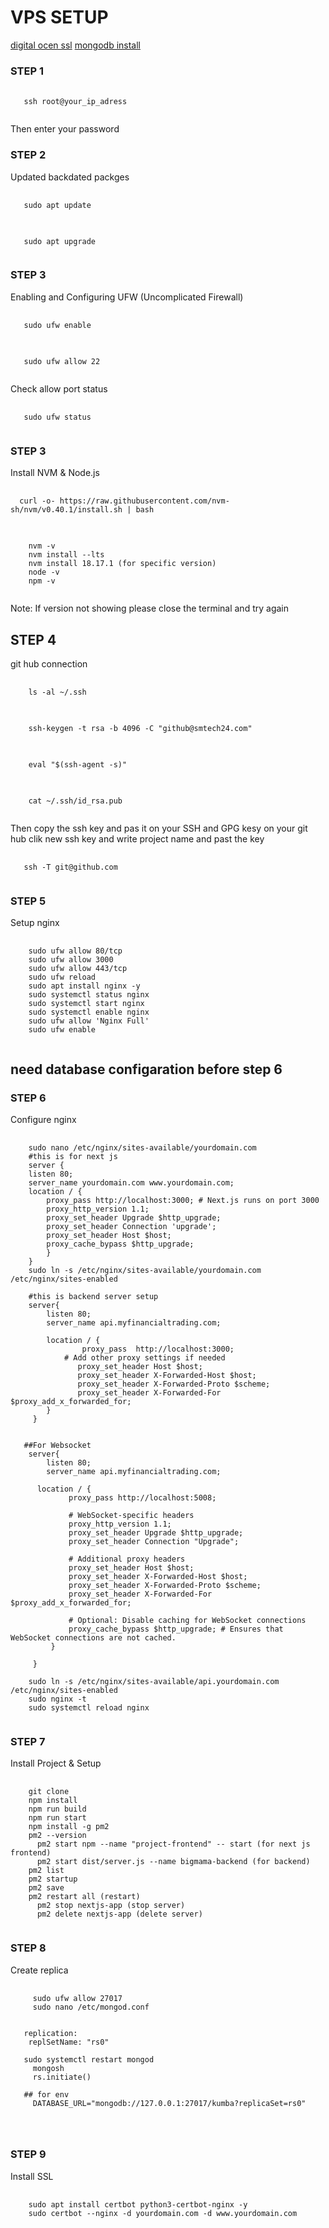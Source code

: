 # VPS SETUP


 <a href='https://www.digitalocean.com/community/tutorials/how-to-secure-nginx-with-let-s-encrypt-on-ubuntu-22-04#step-1-installing-certbot'> digital ocen ssl</a>
 <a href="https://www.mongodb.com/docs/manual/tutorial/install-mongodb-on-ubuntu/"> mongodb install</a>
### STEP 1
<pre>
  <code id="example-code">
   ssh root@your_ip_adress
  </code>
</pre>
Then enter your password
### STEP 2
Updated backdated packges
<pre>
  <code id="example-code">
   sudo apt update
  </code>
</pre>
<pre>
  <code id="example-code">
   sudo apt upgrade
  </code>
</pre>
### STEP 3
Enabling and Configuring UFW (Uncomplicated Firewall)
<pre>
  <code id="example-code">
   sudo ufw enable
  </code>
</pre>
<pre>
  <code id="example-code">
   sudo ufw allow 22
  </code>
</pre>
Check allow port status 
<pre>
  <code id="example-code">
   sudo ufw status
  </code>
</pre>
### STEP 3
Install NVM & Node.js
<pre>
  <code id="example-code">
  curl -o- https://raw.githubusercontent.com/nvm-sh/nvm/v0.40.1/install.sh | bash
  </code>
</pre>
<pre>
  <code id="example-code">
    nvm -v
    nvm install --lts
    nvm install 18.17.1 (for specific version)
    node -v
    npm -v
  </code>
</pre>
Note: If version not showing please close the terminal and try again
## STEP 4
git hub connection 
<pre>
  <code id="example-code">
    ls -al ~/.ssh
  </code>
</pre>
<pre>
  <code id="example-code">
    ssh-keygen -t rsa -b 4096 -C "github@smtech24.com"
  </code>
</pre>
<pre>
  <code id="example-code">
    eval "$(ssh-agent -s)"
  </code>
</pre>
<pre>
  <code id="example-code">
    cat ~/.ssh/id_rsa.pub
  </code>
</pre>
Then copy the ssh key and pas it on your SSH and GPG kesy on your git hub clik new ssh key and write project name and past the key
<pre>
  <code id="example-code">
   ssh -T git@github.com
  </code>
</pre>
### STEP 5
Setup nginx 
<pre>
  <code id="example-code">
    sudo ufw allow 80/tcp
    sudo ufw allow 3000
    sudo ufw allow 443/tcp
    sudo ufw reload
    sudo apt install nginx -y
    sudo systemctl status nginx
    sudo systemctl start nginx
    sudo systemctl enable nginx
    sudo ufw allow 'Nginx Full'
    sudo ufw enable
  </code>
</pre>
## need database configaration before step 6
### STEP 6
Configure nginx 
<pre>
  <code id="example-code">
    sudo nano /etc/nginx/sites-available/yourdomain.com
    #this is for next js
    server {
    listen 80;
    server_name yourdomain.com www.yourdomain.com;
    location / {
        proxy_pass http://localhost:3000; # Next.js runs on port 3000
        proxy_http_version 1.1;
        proxy_set_header Upgrade $http_upgrade;
        proxy_set_header Connection 'upgrade';
        proxy_set_header Host $host;
        proxy_cache_bypass $http_upgrade;
        }
    } 
    sudo ln -s /etc/nginx/sites-available/yourdomain.com /etc/nginx/sites-enabled

    #this is backend server setup
    server{
        listen 80;
        server_name api.myfinancialtrading.com;

        location / {
                proxy_pass  http://localhost:3000;
            # Add other proxy settings if needed
               proxy_set_header Host $host;
               proxy_set_header X-Forwarded-Host $host;
               proxy_set_header X-Forwarded-Proto $scheme;
               proxy_set_header X-Forwarded-For $proxy_add_x_forwarded_for;
        }
     }


   ##For Websocket
    server{
        listen 80;
        server_name api.myfinancialtrading.com;

      location / {
             proxy_pass http://localhost:5008;
             
             # WebSocket-specific headers
             proxy_http_version 1.1;                 
             proxy_set_header Upgrade $http_upgrade; 
             proxy_set_header Connection "Upgrade";  
         
             # Additional proxy headers
             proxy_set_header Host $host;                    
             proxy_set_header X-Forwarded-Host $host;      
             proxy_set_header X-Forwarded-Proto $scheme;     
             proxy_set_header X-Forwarded-For $proxy_add_x_forwarded_for; 
         
             # Optional: Disable caching for WebSocket connections
             proxy_cache_bypass $http_upgrade; # Ensures that WebSocket connections are not cached.
         }

     }
    
    sudo ln -s /etc/nginx/sites-available/api.yourdomain.com /etc/nginx/sites-enabled
    sudo nginx -t
    sudo systemctl reload nginx
  </code>
</pre>
### STEP 7
Install Project & Setup
<pre>
  <code id="example-code">
    git clone <git repository using ssh>
    npm install
    npm run build
    npm run start
    npm install -g pm2
    pm2 --version
      pm2 start npm --name "project-frontend" -- start (for next js frontend)
      pm2 start dist/server.js --name bigmama-backend (for backend)
    pm2 list
    pm2 startup
    pm2 save
    pm2 restart all (restart)
      pm2 stop nextjs-app (stop server)
      pm2 delete nextjs-app (delete server)
  </code>
</pre>
### STEP 8
Create replica
<pre>
  <code id="example-code">
     sudo ufw allow 27017 
     sudo nano /etc/mongod.conf 


   replication:
    replSetName: "rs0"

   sudo systemctl restart mongod
     mongosh
     rs.initiate()

   ## for env 
     DATABASE_URL="mongodb://127.0.0.1:27017/kumba?replicaSet=rs0"
   
    
  </code>
</pre>
### STEP 9
Install SSL
<pre>
  <code id="example-code">
    sudo apt install certbot python3-certbot-nginx -y
    sudo certbot --nginx -d yourdomain.com -d www.yourdomain.com
  </code>
</pre>
